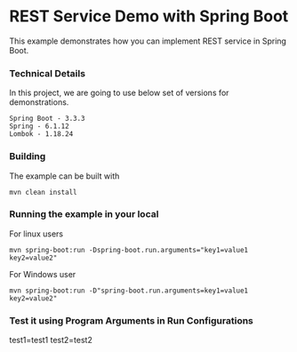 # REST Service Demo with Spring Boot

This example demonstrates how you can implement REST service in Spring Boot.

### Technical Details
In this project, we are going to use below set of versions for demonstrations.

    Spring Boot - 3.3.3
    Spring - 6.1.12
    Lombok - 1.18.24

### Building

The example can be built with

    mvn clean install

### Running the example in your local

For linux users
```shell
mvn spring-boot:run -Dspring-boot.run.arguments="key1=value1 key2=value2"
```
For Windows user
```shell
mvn spring-boot:run -D"spring-boot.run.arguments=key1=value1 key2=value2"
```

### Test it using Program Arguments in Run Configurations
test1=test1 test2=test2